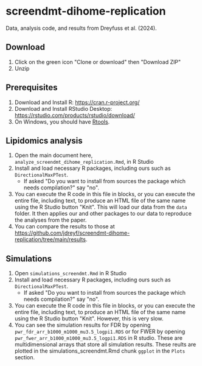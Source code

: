# screendmt-dihome-replication
Data, analysis code, and results from Dreyfuss et al. (2024).

## Download
1. Click on the green icon "Clone or download" then "Download ZIP"
2. Unzip

## Prerequisites
1. Download and Install R: https://cran.r-project.org/
2. Download and Install RStudio Desktop: https://rstudio.com/products/rstudio/download/
3. On Windows, you should have [Rtools](https://cran.r-project.org/bin/windows/Rtools/).

## Lipidomics analysis
1. Open the main document here, `analyze_screendmt_dihome_replication.Rmd`, in R Studio
2. Install and load necessary R packages, including ours such as `DirectionalMaxPTest`.
	+ If asked "Do you want to install from sources the package which needs compilation?" say "no".
3. You can execute the R code in this file in blocks, or you can execute the entire file, including text, to produce an HTML file of the same name using the R Studio button "Knit". This will load our data from the `data` folder. It then applies our and other packages to  our data to reproduce the analyses from the paper.
4. You can compare the results to those at https://github.com/jdreyf/screendmt-dihome-replication/tree/main/results.

## Simulations
1. Open `simulations_screendmt.Rmd` in R Studio
2. Install and load necessary R packages, including ours such as `DirectionalMaxPTest`.
	+ If asked "Do you want to install from sources the package which needs compilation?" say "no".
3. You can execute the R code in this file in blocks, or you can execute the entire file, including text, to produce an HTML file of the same name using the R Studio button "Knit". However, this is very slow.
4. You can see the simulation results for FDR by opening `pwr_fdr_arr_b1000_m1000_mu3.5_logpi1.RDS` or for FWER by opening `pwr_fwer_arr_b1000_m1000_mu3.5_logpi1.RDS` in R studio. These are multidimensional arrays that store all simulation results. These reults are plotted in the simulations_screendmt.Rmd chunk `ggplot` in the `Plots` section.
